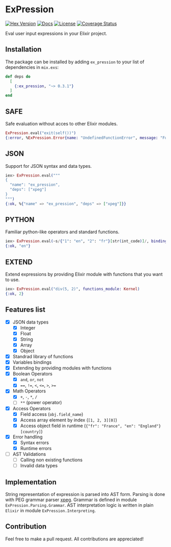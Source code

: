 # ExPression
[![Hex Version](https://img.shields.io/hexpm/v/ex_pression.svg)](https://hex.pm/packages/ex_pression)
[![Docs](https://img.shields.io/badge/docs-hexpm-blue.svg)](https://hexdocs.pm/ex_pression)
[![License](https://img.shields.io/hexpm/l/ex_pression.svg)](LICENSE)
[![Coverage Status](https://coveralls.io/repos/github/balance-platform/ex_pression/badge.svg?branch=master)](https://coveralls.io/github/balance-platform/ex_pression?branch=master)

Eval user input expressions in your Elixir project.

## Installation
The package can be installed by adding `ex_pression` to your list of dependencies in `mix.exs`:

```elixir
def deps do
  [
    {:ex_pression, "~> 0.3.1"}
  ]
end
```

## SAFE
Safe evaluation without acces to other Elixir modules.
```elixir
ExPression.eval("exit(self())")
{:error, %ExPression.Error{name: "UndefinedFunctionError", message: "Function 'self/0' was referenced, but was not defined", data: %{function: :self}}}
```

## JSON
Support for JSON syntax and data types.
```elixir
iex> ExPression.eval("""
{
  "name": "ex_pression",
  "deps": ["xpeg"]
}
""")
{:ok, %{"name" => "ex_pression", "deps" => ["xpeg"]}}
```

## PYTHON
Familiar python-like operators and standard functions.
```elixir
iex> ExPression.eval(~s/{"1": "en", "2": "fr"}[str(int_code)]/, bindings: %{"int_code" => 1})
{:ok, "en"}
```

## EXTEND
Extend expressions by providing Elixir module with functions that you want to use.
```elixir
iex> ExPression.eval("div(5, 2)", functions_module: Kernel)
{:ok, 2}
```

## Features list
- [x] JSON data types
  - [x] Integer
  - [x] Float
  - [x] String
  - [x] Array
  - [x] Object
- [x] Standrad library of functions
- [x] Variables bindings
- [x] Extending by providing modules with functions
- [x] Boolean Operators
  - [x] `and`, `or`, `not`
  - [x] `==`, `!=`, `<`, `<=`, `>`, `>=`
- [x] Math Operators
  - [x] `+`, `-`, `*`, `/`
  - [ ] `**` (power operator)
- [x] Access Operators
  - [x] Field access (`obj.field_name`)
  - [x] Access array element by index (`[1, 2, 3][0]`)
  - [x] Access object field in runtime (`{"fr": "France", "en": "England"}[country]`)
- [x] Error handling
  - [x] Syntax errors 
  - [x] Runtime errors
- [ ] AST Validations
  - [ ] Calling non existing functions
  - [ ] Invalid data types

## Implementation
String representation of expression is parsed into AST form. Parsing is done with PEG grammar parser [xpeg](https://github.com/zevv/xpeg). Grammar is defined in module `ExPression.Parsing.Grammar`.
AST interpretation logic is written in plain `Elixir` in module `ExPression.Interpreting`.

## Contribution
Feel free to make a pull request. All contributions are appreciated!
